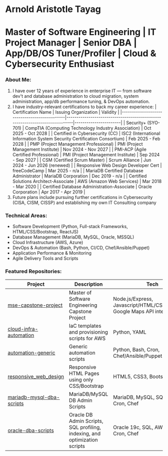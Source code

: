 # Arnold Aristotle Tayag
# Master of Software Engineering | IT Project Manager | Senior DBA | App/DB/OS Tuner/Profiler | Cloud & Cybersecurity Enthusiast

### About Me:
1. I have over 12 years of experience in enterprise IT — from software dev't and database administration to cloud migration, system administration, app/db performance tuning, & DevOps automation.
2. I have industry-relevant certifications to back my career experience:
   | Certification Name                           | Issuing Organization                                                        | Validity              |
   |----------------------------------------------|-----------------------------------------------------------------------------|-----------------------|
   | Security+ (SYO-701)                          | CompTIA (Computing Technology Industry Association)                         |  Oct 2025 - Oct 2028  |
   | Certified in Cybersecurity (CC)              | ISC2 (International Information System Security Certification Consortium)   |  Feb 2025 - Feb 2028  |
   | PMP (Project Management Professional)        | PMI (Project Management Institute)                                          |  Nov 2024 - Nov 2027  |
   | PMI-ACP (Agile Certified Professional)       | PMI (Project Management Institute)                                          |  Sep 2024 - Sep 2027  |
   | CSM (Certified Scrum Master)                 | Scrum Alliance                                                              |  Jun 2024 - Jun 2026 (renewed)  |
   | Responsive Web Design Developer Cert         | freeCodeCamp                                                                |  Mar 2025 - n/a       |
   | MariaDB Certified Database Administrator     | MariaDB Corporation                                                         |  Dec 2019 - n/a       | 
   | Certified Solutions Architect-Associate      | AWS (Amazon Web Services)                                                   |  Mar 2018 - Mar 2020  |
   | Certified Database Administration-Associate  | Oracle Corporation                                                          |  Apr 2017 - Apr 2019  |
3. Future plans include pursuing further certifications in Cybersecurity (CISA, CISM, CISSP) and establishing my own IT Consulting company

### Technical Areas:
- Software Development (Python, Full-stack Frameworks, HTML/CSS/Bootstrap, ReactJS)
- Database Management (MariaDB, MySQL, Oracle, MSSQL)
- Cloud Infrastructure (AWS, Azure)   
- DevOps & Automation (Bash, Python, CI/CD, Chef/Ansible/Puppet)
- Application Performance & Monitoring
- Agile Delivery Tools and Scripts

### Featured Repositories:
| Project                                                                                  | Description                                           | Tech                                           |
|------------------------------------------------------------------------------------------|-------------------------------------------------------|------------------------------------------------|
| [mse-capstone-project](https://github.com/aamtayag/mse_capstone_project.git)             | Master of Software Engineering Capstone Project       | Node.js/Express, Javascript/HTML/CSS/Bootstrap, Google Maps API integration |
| [cloud-infra-automation](https://github.com/aamtayag/cloud-infra-automation)             | IaC templates and provisioning scripts for AWS        | Python, YAML                                   |
| [automation-generic](https://github.com/aamtayag/automation_generic.git)                 | Generic automation scripts                            | Python, Bash, Cron, Chef/Ansible/Puppet        |
| [responsive_web_design](https://github.com/aamtayag/responsive_web_design.git)           | Responsive HTML Pages using only CSS/Bootstrap        | HTML5, CSS3, Bootstrap5                        |
| [mariadb-mysql-dba-scripts](https://github.com/aamtayag/mariadb-mysql-admin-scripts.git) | MariaDB/MySQL DB Admin Scripts                        | MariaDB, MySQL, SQL, Bash, Cron, Chef          |
| [oracle-dba-scripts](https://github.com/aamtayag/oracle_admin_scripts.git)               | Oracle DB Admin Scripts, SQL profiling, indexing, and optimization scripts    | Oracle 19c, SQL, AWR, Bash, Cron, Chef         |




